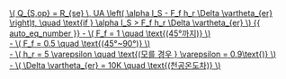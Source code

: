 <a href="/eco2_guide_center/1.%20ECO2%20Logic%20Guide/Hee1_Equation_List.html" class="equation-link" target="_blank" rel="noopener noreferrer">
  \( Q_{S,op} = R_{se} \, UA \left( \alpha I_S - F_f h_r \Delta \vartheta_{er} \right)t, \quad \text{if } \alpha I_S > F_f h_r \Delta \vartheta_{er} \) {{ auto_eq_number }}
  <span class="note">
    - \( F_f = 1 \quad \text{(45°까지)} \)<br>
    - \( F_f = 0.5 \quad \text{(45°~90°)} \)<br>
    - \( h_r = 5 \varepsilon \quad \text{(모를 경우 } \varepsilon = 0.9\text{)} \)<br>
    - \( \Delta \vartheta_{er} = 10K \quad \text{(천공온도차)} \)
  </span>
</a>

